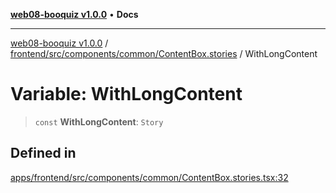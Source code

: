 [**web08-booquiz v1.0.0**](../../../../../../README.md) • **Docs**

***

[web08-booquiz v1.0.0](../../../../../../modules.md) / [frontend/src/components/common/ContentBox.stories](../README.md) / WithLongContent

# Variable: WithLongContent

> `const` **WithLongContent**: `Story`

## Defined in

[apps/frontend/src/components/common/ContentBox.stories.tsx:32](https://github.com/boostcampwm-2024/web08-BooQuiz/blob/7476b6206e2a8c55cace72cc6ee6a8796386519f/apps/frontend/src/components/common/ContentBox.stories.tsx#L32)
